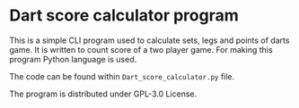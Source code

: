 # Dart score calculator program

This is a simple CLI program used to calculate sets, legs and points of darts game. It is written to count score of a two player game. For making this program Python language is used.

The code can be found within `Dart_score_calculator.py` file.

The program is distributed under GPL-3.0 License.
